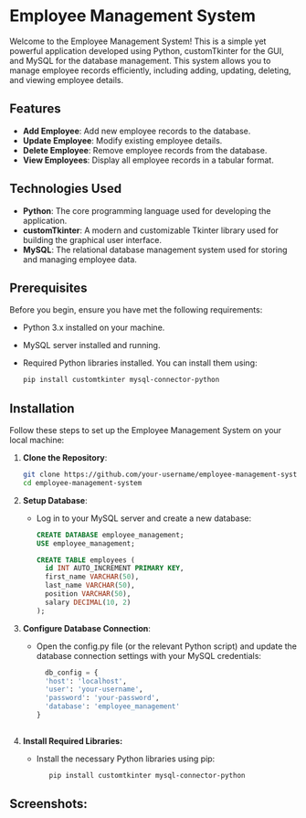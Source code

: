 # Employee Management System

Welcome to the Employee Management System! This is a simple yet powerful application developed using Python, customTkinter for the GUI, and MySQL for the database management. This system allows you to manage employee records efficiently, including adding, updating, deleting, and viewing employee details.

## Features

- **Add Employee**: Add new employee records to the database.
- **Update Employee**: Modify existing employee details.
- **Delete Employee**: Remove employee records from the database.
- **View Employees**: Display all employee records in a tabular format.

## Technologies Used

- **Python**: The core programming language used for developing the application.
- **customTkinter**: A modern and customizable Tkinter library used for building the graphical user interface.
- **MySQL**: The relational database management system used for storing and managing employee data.

## Prerequisites

Before you begin, ensure you have met the following requirements:

- Python 3.x installed on your machine.
- MySQL server installed and running.
- Required Python libraries installed. You can install them using:
  
    ```bash
    pip install customtkinter mysql-connector-python

## Installation

Follow these steps to set up the Employee Management System on your local machine:

1. **Clone the Repository**:

     ```bash
     git clone https://github.com/your-username/employee-management-system.git
     cd employee-management-system

3. **Setup Database**:
    - Log in to your MySQL server and create a new database:

      ```sql
      CREATE DATABASE employee_management;
      USE employee_management;
      
      CREATE TABLE employees (
        id INT AUTO_INCREMENT PRIMARY KEY,
        first_name VARCHAR(50),
        last_name VARCHAR(50),
        position VARCHAR(50),
        salary DECIMAL(10, 2)
      );

3. **Configure Database Connection**:
    - Open the config.py file (or the relevant Python script) and update the database connection settings with your MySQL credentials:

      ```python
        db_config = {
        'host': 'localhost',
        'user': 'your-username',
        'password': 'your-password',
        'database': 'employee_management'
      }
    
4. **Install Required Libraries:**
    - Install the necessary Python libraries using pip:

      ```bash
         pip install customtkinter mysql-connector-python

## Screenshots:

